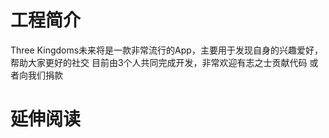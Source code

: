 # 工程简介
Three Kingdoms未来将是一款非常流行的App，主要用于发现自身的兴趣爱好，帮助大家更好的社交
目前由3个人共同完成开发，非常欢迎有志之士贡献代码 或者向我们捐款

# 延伸阅读

